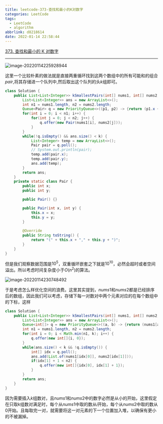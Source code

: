```yaml
---
title: leetcode-373-查找和最小的K对数字
categories: LeetCode
tags:
  - LeetCode
  - algorithm
abbrlink: d8218614
date: 2022-01-14 22:58:44
---
```


[373. 查找和最小的 K 对数字](https://leetcode-cn.com/problems/find-k-pairs-with-smallest-sums/)

<hr/>

![image-20220114225928944](https://gitee.com/cao_ziqiang/img/raw/master/20220114225929.png)

这里一个比较朴素的做法就是直接两重循环找到这两个数组中的所有可能和的组合$pair$,将其存储进一个队列中,然后取出这个队列的头$k$组即可。

```java
class Solution {
    public List<List<Integer>> kSmallestPairs(int[] nums1, int[] nums2, int k) {
        List<List<Integer>> ans = new ArrayList<>();
        int n1 = nums1.length, n2 = nums2.length;
        Queue<Pair> q = new PriorityQueue<>((p1, p2) -> {return (p1.x + p1.y) - (p2.x + p2.y);});
        for(int i = 0; i < n1; i++) {
            for(int j = 0; j < n2; j++) {
                q.offer(new Pair(nums1[i], nums2[j]));
            }
        }
        while(!q.isEmpty() && ans.size() < k) {
            List<Integer> temp = new ArrayList<>();
            Pair pair = q.poll();
            // System.out.println(pair);
            temp.add(pair.x);
            temp.add(pair.y);
            ans.add(temp);
        }
        return ans;
    }
    private static class Pair {
        public int x;
        public int y;

        public Pair() {}

        public Pair(int x, int y) {
            this.x = x;
            this.y = y;
        }
        
        @Override
        public String toString() {
            return "(" + this.x + "," + this.y + ")";
        }
    }
}
```

但是我们观察数据范围是$10^5$，双重循环嵌套之下就是$10^{10}$，必然会超时或者空间溢出。所以考虑时间复杂度小于$O(n^2)$的算法。

![image-20220114230748492](https://gitee.com/cao_ziqiang/img/raw/master/20220114230748.png)

于是考虑怎么样优化空间的浪费。这里其实提到，$nums1$和$nums2$都是已经排序后的数组，因此我们可以考虑，存储下每一对数对中两个元素对应的在每个数组中的下标，这样

```java
class Solution {
    public List<List<Integer>> kSmallestPairs(int[] nums1, int[] nums2, int k) {
        List<List<Integer>> ans = new ArrayList<>();
        Queue<int[]> q = new PriorityQueue<>((a, b) -> {return (nums1[a[0]] + nums2[a[1]]) - (nums1[b[0]] + nums2[b[1]]);});
        int n1 = nums1.length, n2 = nums2.length;
        for(int i = 0; i < Math.min(n1, k); i++) {
            q.offer(new int[]{i, 0});
        }
        while(ans.size() < k && !q.isEmpty()) {
            int[] idx = q.poll();
            ans.add(List.of(nums1[idx[0]], nums2[idx[1]]));
            if(idx[1] + 1 < n2) {
                q.offer(new int[]{idx[0], idx[1] + 1});
            }
        }
        return ans;
    }
}
```

因为需要插入$k$组数对，且$nums1$和$nums2$中的数字必然是从小的开始，这里假定在只取$k$组数对满足时，每个从$nums1$中取的数从$i$开始，每个从$nums2$中取的数从$0$开始。且每取完一对，就需要将这一对元素的下一个位置加入堆，以确保有更小的不被漏掉。



